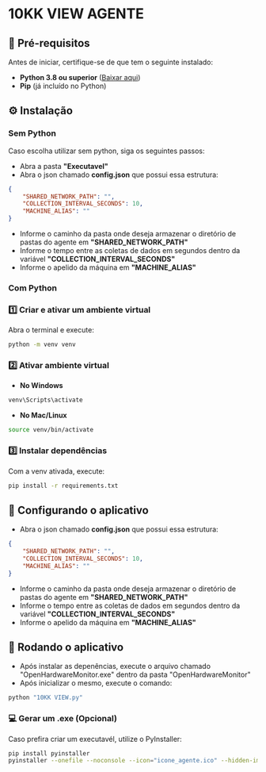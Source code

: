 # 10KK VIEW AGENTE

## 📌 **Pré-requisitos**
Antes de iniciar, certifique-se de que tem o seguinte instalado:
- **Python 3.8 ou superior** ([Baixar aqui](https://www.python.org/downloads/))
- **Pip** (já incluído no Python)

## ⚙️ **Instalação**

### **Sem Python**
Caso escolha utilizar sem python, siga os seguintes passos:
- Abra a pasta **"Executavel"**
- Abra o json chamado **config.json** que possui essa estrutura:
```json
{
    "SHARED_NETWORK_PATH": "",
    "COLLECTION_INTERVAL_SECONDS": 10,
    "MACHINE_ALIAS": ""
}
```
- Informe o caminho da pasta onde deseja armazenar o diretório de pastas do agente em **"SHARED_NETWORK_PATH"**
- Informe o tempo entre as coletas de dados em segundos dentro da variável **"COLLECTION_INTERVAL_SECONDS"**
- Informe o apelido da máquina em **"MACHINE_ALIAS"**

### **Com Python**
### 1️⃣ **Criar e ativar um ambiente virtual**
Abra o terminal e execute:

```sh
python -m venv venv
```

### 2️⃣ **Ativar ambiente virtual**
- **No Windows**

```sh
venv\Scripts\activate
```
- **No Mac/Linux**

```sh
source venv/bin/activate
```

### 3️⃣ **Instalar dependências**
Com a venv ativada, execute:

```sh
pip install -r requirements.txt
```
## 🚀 **Configurando o aplicativo**
- Abra o json chamado **config.json** que possui essa estrutura:
```json
{
    "SHARED_NETWORK_PATH": "",
    "COLLECTION_INTERVAL_SECONDS": 10,
    "MACHINE_ALIAS": ""
}
```
- Informe o caminho da pasta onde deseja armazenar o diretório de pastas do agente em **"SHARED_NETWORK_PATH"**
- Informe o tempo entre as coletas de dados em segundos dentro da variável **"COLLECTION_INTERVAL_SECONDS"**
- Informe o apelido da máquina em **"MACHINE_ALIAS"**

## 🚀 **Rodando o aplicativo**
- Após instalar as depenências, execute o arquivo chamado "OpenHardwareMonitor.exe" dentro da pasta "OpenHardwareMonitor"
- Após inicializar o mesmo, execute o comando:

```sh
python "10KK VIEW.py"
```

### 💻 **Gerar um .exe (Opcional)**
Caso prefira criar um executavél, utilize o PyInstaller:

```sh
pip install pyinstaller
pyinstaller --onefile --noconsole --icon="icone_agente.ico" --hidden-import win32service "10KK VIEW.py"
```
